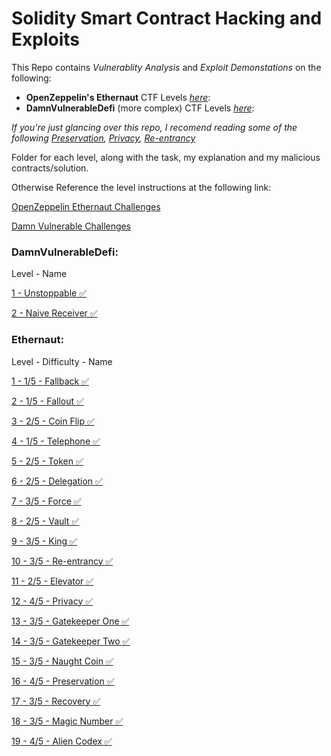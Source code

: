 # Solidity Smart Contract Hacking and Exploits
This Repo contains *Vulnerablity Analysis* and *Exploit Demonstations* on the following:
- **OpenZeppelin's Ethernaut** CTF Levels [*here*](https://github.com/CharlieJRBenson/Smart-Contract-Hacking#ethernaut):
- **DamnVulnerableDefi** (more complex) CTF Levels [*here*](https://github.com/CharlieJRBenson/Smart-Contract-Hacking#damnvulnerabledefi):

*If you're just glancing over this repo, I recomend reading some of the following [Preservation](https://github.com/CharlieJRBenson/SmartContractHacking/tree/main/Preservation), [Privacy](https://github.com/CharlieJRBenson/SmartContractHacking/tree/main/Privacy), [Re-entrancy](https://github.com/CharlieJRBenson/SmartContractHacking/tree/main/Re-entrancy)*

Folder for each level, along with the task, my explanation and my malicious contracts/solution.

Otherwise Reference the level instructions at the following link:

[OpenZeppelin Ethernaut Challenges](https://ethernaut.openzeppelin.com/)

[Damn Vulnerable Challenges](https://www.damnvulnerabledefi.xyz/)

### DamnVulnerableDefi:

Level - Name

[1 - Unstoppable ✅](https://github.com/CharlieJRBenson/SmartContractHacking/tree/main/Unstoppable)

[2 - Naive Receiver ✅](https://github.com/CharlieJRBenson/SmartContractHacking/tree/main/NaiveReceiver)

### Ethernaut:

Level - Difficulty - Name

[1 - 1/5 - Fallback ✅](https://github.com/CharlieJRBenson/SmartContractHacking/tree/main/Fallback)

[2 - 1/5 - Fallout ✅](https://github.com/CharlieJRBenson/SmartContractHacking/tree/main/Fallout)

[3 - 2/5 - Coin Flip ✅](https://github.com/CharlieJRBenson/SmartContractHacking/tree/main/CoinFlip)

[4 - 1/5 - Telephone ✅](https://github.com/CharlieJRBenson/SmartContractHacking/tree/main/Telephone)

[5 - 2/5 - Token ✅](https://github.com/CharlieJRBenson/SmartContractHacking/tree/main/Token)

[6 - 2/5 - Delegation ✅](https://github.com/CharlieJRBenson/SmartContractHacking/tree/main/Delegation)

[7 - 3/5 - Force ✅](https://github.com/CharlieJRBenson/SmartContractHacking/tree/main/Force)

[8 - 2/5 - Vault ✅](https://github.com/CharlieJRBenson/SmartContractHacking/tree/main/Vault)

[9 - 3/5 - King ✅](https://github.com/CharlieJRBenson/SmartContractHacking/tree/main/King)

[10 - 3/5 - Re-entrancy ✅](https://github.com/CharlieJRBenson/SmartContractHacking/tree/main/Re-entrancy)

[11 - 2/5 - Elevator ✅](https://github.com/CharlieJRBenson/SmartContractHacking/tree/main/Elevator)

[12 - 4/5 - Privacy ✅](https://github.com/CharlieJRBenson/SmartContractHacking/tree/main/Privacy)

[13 - 3/5 - Gatekeeper One ✅](https://github.com/CharlieJRBenson/SmartContractHacking/tree/main/GatekeeperOne)

[14 - 3/5 - Gatekeeper Two ✅](https://github.com/CharlieJRBenson/Smart-Contract-Hacking/tree/main/GatekeeperTwo)

[15 - 3/5 - Naught Coin ✅](https://github.com/CharlieJRBenson/SmartContractHacking/tree/main/NaughtCoin)

[16 - 4/5 - Preservation ✅](https://github.com/CharlieJRBenson/SmartContractHacking/tree/main/Preservation)

[17 - 3/5 - Recovery ✅](https://github.com/CharlieJRBenson/SmartContractHacking/tree/main/Recovery)

[18 - 3/5 - Magic Number ✅](https://github.com/CharlieJRBenson/SmartContractHacking/tree/main/MagicNumber)

[19 - 4/5 - Alien Codex ✅](https://github.com/CharlieJRBenson/SmartContractHacking/tree/main/AlienCodex)



